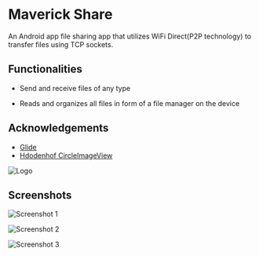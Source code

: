 
# Maverick Share

An Android app file sharing app that utilizes WiFi Direct(P2P technology) to transfer files using TCP sockets.

## Functionalities

- Send and receive files of any type 

- Reads and organizes all files in form of a file manager on the device


## Acknowledgements

 - [Glide](https://github.com/bumptech/glide)
 - [Hdodenhof CircleImageView](https://github.com/hdodenhof/CircleImageView)




![Logo](https://github.com/anga35/MaverickFileSender/blob/master/app/src/main/res/drawable-v24/maverick_logo.png)



## Screenshots

![Screenshot 1](https://github.com/anga35/MaverickFileSender/blob/master/app/src/main/res/drawable-v24/screenshot1.jpg)

![Screenshot 2](https://github.com/anga35/MaverickFileSender/blob/master/app/src/main/res/drawable-v24/screenshot2.jpgscreenshot2.jpg)

![Screenshot 3](https://github.com/anga35/MaverickFileSender/blob/master/app/src/main/res/drawable-v24/screenshot3.jpg)
